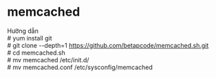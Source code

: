 # memcached
Hưỡng dẫn 
<br># yum install git
<br># git clone --depth=1 https://github.com/betapcode/memcached.sh.git
<br># cd memcached.sh
<br># mv memcached /etc/init.d/
<br># mv memcached.conf /etc/sysconfig/memcached
